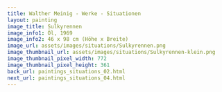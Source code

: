 ```yaml
---
title: Walther Meinig - Werke - Situationen
layout: painting
image_title: Sulkyrennen
image_info1: Öl, 1969
image_info2: 46 x 98 cm (Höhe x Breite)
image_url: assets/images/situations/Sulkyrennen.png
image_thumbnail_url: assets/images/situations/Sulkyrennen-klein.png
image_thumbnail_pixel_width: 772
image_thumbnail_pixel_height: 361
back_url: paintings_situations_02.html
next_url: paintings_situations_04.html
---
```


